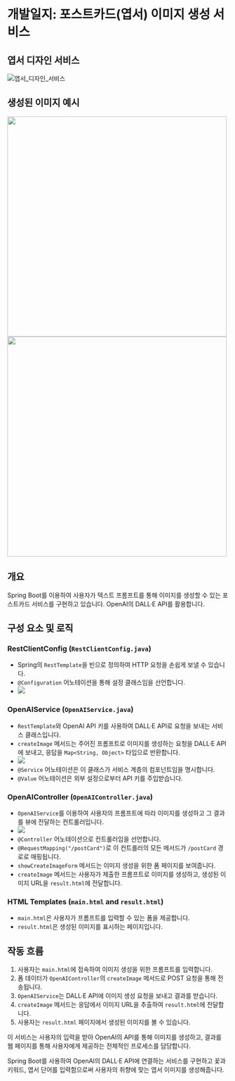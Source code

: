 # 개발일지: 포스트카드(엽서) 이미지 생성 서비스

## 엽서 디자인 서비스

![엽서_디자인_서비스](https://github.com/donggyunhuh/TeamProject_Flower/blob/main/%ED%94%84%EB%A1%9C%EC%A0%9D%ED%8A%B8%20%EC%82%AC%EC%A7%84/%EB%A9%94%EC%9D%B8%ED%8E%98%EC%9D%B4%EC%A7%80/%EC%97%BD%EC%84%9C%20%EC%A0%9C%EC%9E%91%20%EA%B8%B0%EB%8A%A5%20%EC%98%88%EC%8B%9C.gif?raw=true)

## 생성된 이미지 예시
<img src="https://github.com/donggyunhuh/TeamProject_Flower/blob/main/%ED%94%84%EB%A1%9C%EC%A0%9D%ED%8A%B8%20%EC%82%AC%EC%A7%84/%EC%97%BD%EC%84%9C%EC%A0%9C%EC%9E%91%EA%B8%B0%EB%8A%A5/%EC%97%BD%EC%84%9C%EC%98%88%EC%8B%9C1.png?raw=true" width="500" height="500"/>
<img src="https://github.com/donggyunhuh/TeamProject_Flower/blob/main/%ED%94%84%EB%A1%9C%EC%A0%9D%ED%8A%B8%20%EC%82%AC%EC%A7%84/%EC%97%BD%EC%84%9C%EC%A0%9C%EC%9E%91%EA%B8%B0%EB%8A%A5/%EC%97%BD%EC%84%9C%EC%98%88%EC%8B%9C2.png?raw=true" width="500" height="500"/>

## 개요

Spring Boot를 이용하여 사용자가 텍스트 프롬프트를 통해 이미지를 생성할 수 있는 포스트카드 서비스를 구현하고 있습니다. OpenAI의 DALL·E API를 활용합니다.

## 구성 요소 및 로직

### RestClientConfig (`RestClientConfig.java`)
- Spring의 `RestTemplate`을 빈으로 정의하여 HTTP 요청을 손쉽게 보낼 수 있습니다.
- `@Configuration` 어노테이션을 통해 설정 클래스임을 선언합니다.
- <img src="https://github.com/donggyunhuh/TeamProject_Flower/blob/main/%ED%94%84%EB%A1%9C%EC%A0%9D%ED%8A%B8%20%EC%82%AC%EC%A7%84/%EC%97%BD%EC%84%9C%EC%A0%9C%EC%9E%91%EA%B8%B0%EB%8A%A5/RestClientConfig.png?raw=true">

### OpenAIService (`OpenAIService.java`)
- `RestTemplate`와 OpenAI API 키를 사용하여 DALL·E API로 요청을 보내는 서비스 클래스입니다.
- `createImage` 메서드는 주어진 프롬프트로 이미지를 생성하는 요청을 DALL·E API에 보내고, 응답을 `Map<String, Object>` 타입으로 반환합니다.
- <img src="https://github.com/donggyunhuh/TeamProject_Flower/blob/main/%ED%94%84%EB%A1%9C%EC%A0%9D%ED%8A%B8%20%EC%82%AC%EC%A7%84/%EC%97%BD%EC%84%9C%EC%A0%9C%EC%9E%91%EA%B8%B0%EB%8A%A5/createImage.png?raw=true">
- `@Service` 어노테이션은 이 클래스가 서비스 계층의 컴포넌트임을 명시합니다.
- `@Value` 어노테이션은 외부 설정으로부터 API 키를 주입받습니다.

### OpenAIController (`OpenAIController.java`)
- `OpenAIService`를 이용하여 사용자의 프롬프트에 따라 이미지를 생성하고 그 결과를 뷰에 전달하는 컨트롤러입니다.
- <img src="https://github.com/donggyunhuh/TeamProject_Flower/blob/main/%ED%94%84%EB%A1%9C%EC%A0%9D%ED%8A%B8%20%EC%82%AC%EC%A7%84/%EC%97%BD%EC%84%9C%EC%A0%9C%EC%9E%91%EA%B8%B0%EB%8A%A5/openAIController.png?raw=true">
- `@Controller` 어노테이션으로 컨트롤러임을 선언합니다.
- `@RequestMapping("/postCard")`로 이 컨트롤러의 모든 메서드가 `/postCard` 경로로 매핑됩니다.
- `showCreateImageForm` 메서드는 이미지 생성을 위한 폼 페이지를 보여줍니다.
- `createImage` 메서드는 사용자가 제출한 프롬프트로 이미지를 생성하고, 생성된 이미지 URL을 `result.html`에 전달합니다.

### HTML Templates (`main.html` and `result.html`)
- `main.html`은 사용자가 프롬프트를 입력할 수 있는 폼을 제공합니다.
- `result.html`은 생성된 이미지를 표시하는 페이지입니다.

## 작동 흐름

1. 사용자는 `main.html`에 접속하여 이미지 생성을 위한 프롬프트를 입력합니다.
2. 폼 데이터가 `OpenAIController`의 `createImage` 메서드로 POST 요청을 통해 전송됩니다.
3. `OpenAIService`는 DALL·E API에 이미지 생성 요청을 보내고 결과를 받습니다.
4. `createImage` 메서드는 응답에서 이미지 URL을 추출하여 `result.html`에 전달합니다.
5. 사용자는 `result.html` 페이지에서 생성된 이미지를 볼 수 있습니다.

이 서비스는 사용자의 입력을 받아 OpenAI의 API를 통해 이미지를 생성하고, 결과를 웹 페이지를 통해 사용자에게 제공하는 전체적인 프로세스를 담당합니다.

Spring Boot를 사용하여 OpenAI의 DALL·E API에 연결하는 서비스를 구현하고 꽃과 키워드, 엽서 단어를 입력함으로써 사용자의 취향에 맞는 엽서 이미지를 생성해줍니다.
